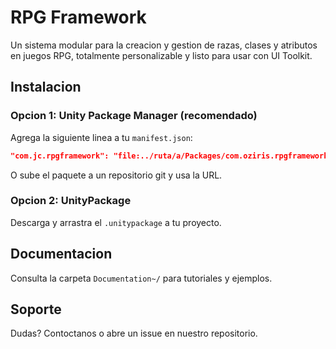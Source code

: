 # RPG Framework

Un sistema modular para la creacion y gestion de razas, clases y atributos en juegos RPG, totalmente personalizable y listo para usar con UI Toolkit.

## Instalacion

### Opcion 1: Unity Package Manager (recomendado)
Agrega la siguiente linea a tu `manifest.json`:
```json
"com.jc.rpgframework": "file:../ruta/a/Packages/com.oziris.rpgframework"
```
O sube el paquete a un repositorio git y usa la URL.

### Opcion 2: UnityPackage
Descarga y arrastra el `.unitypackage` a tu proyecto.

## Documentacion

Consulta la carpeta `Documentation~/` para tutoriales y ejemplos.

## Soporte

Dudas? Contoctanos o abre un issue en nuestro repositorio.
